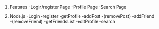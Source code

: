 1. Features
  -Login/register Page
  -Profile Page
  -Search Page

2. Node.js
  -Login
  -register
  -getProfile
  -addPost
  -(removePost)
  -addFriend
  -(removeFriend)
  -getFriendsList
  -editProfile
  -search

